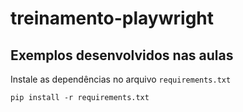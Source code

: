 # treinamento-playwright

## Exemplos desenvolvidos nas aulas

Instale as dependências no arquivo `requirements.txt`

`pip install -r requirements.txt`
